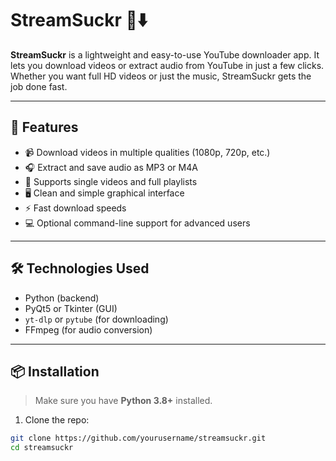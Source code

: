 # StreamSuckr 🎥⬇️

**StreamSuckr** is a lightweight and easy-to-use YouTube downloader app. It lets you download videos or extract audio from YouTube in just a few clicks. Whether you want full HD videos or just the music, StreamSuckr gets the job done fast.

---

## 🚀 Features

- 📹 Download videos in multiple qualities (1080p, 720p, etc.)
- 🎧 Extract and save audio as MP3 or M4A
- 📁 Supports single videos and full playlists
- 🖥️ Clean and simple graphical interface
- ⚡ Fast download speeds
- 💻 Optional command-line support for advanced users

---

## 🛠️ Technologies Used

- Python (backend)
- PyQt5 or Tkinter (GUI)
- `yt-dlp` or `pytube` (for downloading)
- FFmpeg (for audio conversion)

---

## 📦 Installation

> Make sure you have **Python 3.8+** installed.

1. Clone the repo:

```bash
git clone https://github.com/yourusername/streamsuckr.git
cd streamsuckr
